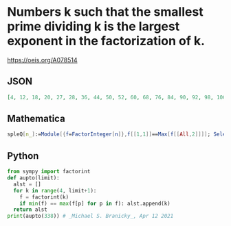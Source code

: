 # Numbers k such that the smallest prime dividing k is the largest exponent in the factorization of k\.
https://oeis.org/A078514
## JSON
```JSON
[4, 12, 18, 20, 27, 28, 36, 44, 50, 52, 60, 68, 76, 84, 90, 92, 98, 100, 116, 124, 126, 132, 135, 140, 148, 150, 156, 164, 172, 180, 188, 189, 196, 198, 204, 212, 220, 228, 234, 236, 242, 244, 252, 260, 268, 276, 284, 292, 294, 297, 300, 306, 308, 316, 332, 338]
```
## Mathematica
```Mathematica
spleQ[n_]:=Module[{f=FactorInteger[n]},f[[1,1]]==Max[f[[All,2]]]]; Select[ Range[2,400],spleQ] (* _Harvey P. Dale_, Aug 19 2017 *)
```
## Python
```Python
from sympy import factorint
def aupto(limit):
  alst = []
  for k in range(4, limit+1):
    f = factorint(k)
    if min(f) == max(f[p] for p in f): alst.append(k)
  return alst
print(aupto(338)) # _Michael S. Branicky_, Apr 12 2021
```
